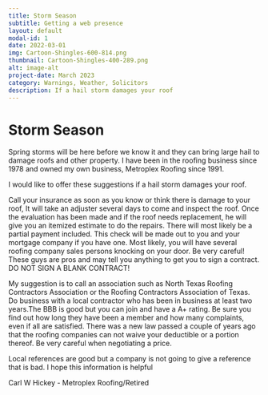 ```yaml
---
title: Storm Season
subtitle: Getting a web presence
layout: default
modal-id: 1
date: 2022-03-01
img: Cartoon-Shingles-600-814.png
thumbnail: Cartoon-Shingles-400-289.png
alt: image-alt
project-date: March 2023
category: Warnings, Weather, Solicitors
description: If a hail storm damages your roof
---
```


# Storm Season
Spring storms will be here before we know it and they can bring large hail to damage roofs and other property. I have been in the roofing business since 1978 and owned my own business, Metroplex Roofing since 1991. 

I would like to offer these suggestions if a hail storm damages your roof.

Call your insurance as soon as you know or think there is damage to your roof, It will take an adjuster several days to come and inspect the roof. Once the evaluation has been made and if the roof needs replacement, he will give you an itemized estimate to do the repairs. There will most likely be a partial payment included. This check will be made out to you and your mortgage company if you have one. 
Most likely, you will have several roofing company sales persons knocking on your door. Be very careful!  These guys are pros and may tell you anything to get you to sign a contract. DO NOT SIGN A BLANK CONTRACT! 

My suggestion is to call an association such as North Texas Roofing Contractors Association or the Roofing Contractors Association of Texas. Do business with a local contractor who has been in business at least two years.The BBB is good but you can join and have a A+ rating. Be sure you find out how long they have been a member and how many complaints, even if all are satisfied. There was a new law passed a couple of years ago that the roofing companies can not waive your deductible or a portion thereof. Be very careful when negotiating a price.

Local references are good but a company is not going to give a reference that is bad.
I hope this information is helpful

Carl W Hickey - Metroplex Roofing/Retired
